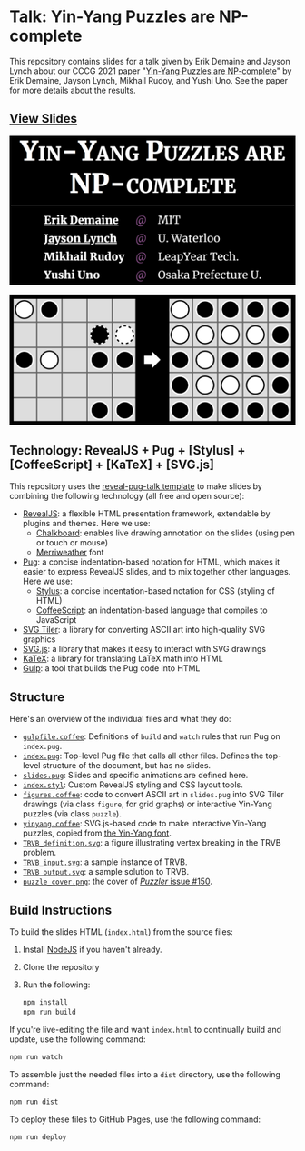 # Talk: Yin-Yang Puzzles are NP-complete

This repository contains slides for a talk given by Erik Demaine and
Jayson Lynch about our CCCG 2021 paper
"[Yin-Yang Puzzles are NP-complete](https://erikdemaine.org/papers/YinYang_CCCG2021/)"
by Erik Demaine, Jayson Lynch, Mikhail Rudoy, and Yushi Uno.
See the paper for more details about the results.

## [View Slides](https://edemaine.github.io/talk-yin-yang/)

[![Title slide](title_slide.png)](https://edemaine.github.io/talk-yin-yang/)

[![Yin-Yang puzzle](puzzle.png)](https://edemaine.github.io/talk-yin-yang/)

## Technology: RevealJS + Pug + [Stylus] + [CoffeeScript] + [KaTeX] + [SVG.js]

This repository uses the
[reveal-pug-talk template](https://github.com/edemaine/reveal-pug-talk)
to make slides by combining the following technology (all free and open source):

* [RevealJS](https://revealjs.com/): a flexible HTML presentation framework,
  extendable by plugins and themes.  Here we use:
  * [Chalkboard](https://github.com/rajgoel/reveal.js-plugins/tree/master/chalkboard):
    enables live drawing annotation on the slides (using pen or touch or mouse)
  * [Merriweather](https://fonts.google.com/specimen/Merriweather) font
* [Pug](https://pugjs.org/): a concise indentation-based notation for HTML,
  which makes it easier to express RevealJS slides,
  and to mix together other languages.  Here we use:
  * [Stylus](https://stylus-lang.com/): a concise indentation-based notation
    for CSS (styling of HTML)
  * [CoffeeScript](https://coffeescript.org/): an indentation-based language
    that compiles to JavaScript
* [SVG Tiler](https://github.com/edemaine/svgtiler):
  a library for converting ASCII art into high-quality SVG graphics
* [SVG.js](https://svgdotjs.github.io/):
  a library that makes it easy to interact with SVG drawings 
* [KaTeX](https://katex.org): a library for translating LaTeX math into HTML
* [Gulp](https://gulpjs.com/): a tool that builds the Pug code into HTML

## Structure

Here's an overview of the individual files and what they do:

* [`gulpfile.coffee`](gulpfile.coffee): Definitions of `build` and `watch`
  rules that run Pug on `index.pug`.
* [`index.pug`](index.pug): Top-level Pug file that calls all other files.
  Defines the top-level structure of the document, but has no slides.
* [`slides.pug`](slides.pug): Slides and specific animations are defined here.
* [`index.styl`](index.styl): Custom RevealJS styling and CSS layout tools.
* [`figures.coffee`](figures.coffee): code to convert ASCII art in `slides.pug`
  into SVG Tiler drawings (via class `figure`, for grid graphs) or
  interactive Yin-Yang puzzles (via class `puzzle`).
* [`yinyang.coffee`](yinyang.coffee): SVG.js-based code to make interactive
  Yin-Yang puzzles, copied from
  [the Yin-Yang font](https://github.com/edemaine/font-yinyang).
* [`TRVB_definition.svg`](TRVB_definition.svg):
  a figure illustrating vertex breaking in the TRVB problem.
* [`TRVB_input.svg`](TRVB_input.svg): a sample instance of TRVB.
* [`TRVB_output.svg`](TRVB_output.svg): a sample solution to TRVB.
* [`puzzle_cover.png`](puzzler_cover.png): the cover of
  [*Puzzler* issue #150](http://hiroshioka1125.life.coocan.jp/puzzle_book_collection/puzzler/101-150/150_199405/150_199405.html).

## Build Instructions

To build the slides HTML (`index.html`) from the source files:

1. Install [NodeJS](https://nodejs.org/) if you haven't already.
2. Clone the repository
3. Run the following:

   ```sh
   npm install
   npm run build
   ```

If you're live-editing the file and want `index.html` to continually build
and update, use the following command:

```sh
npm run watch
```

To assemble just the needed files into a `dist` directory,
use the following command:

```sh
npm run dist
```

To deploy these files to GitHub Pages, use the following command:

```sh
npm run deploy
```
